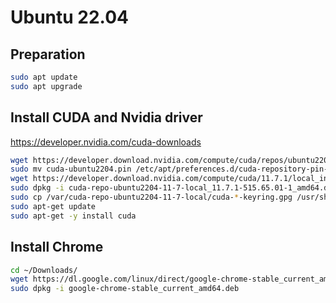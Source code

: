 # Ubuntu 22.04

## Preparation
```bash
sudo apt update
sudo apt upgrade
```

## Install CUDA and Nvidia driver
https://developer.nvidia.com/cuda-downloads 
```bash
wget https://developer.download.nvidia.com/compute/cuda/repos/ubuntu2204/x86_64/cuda-ubuntu2204.pin
sudo mv cuda-ubuntu2204.pin /etc/apt/preferences.d/cuda-repository-pin-600
wget https://developer.download.nvidia.com/compute/cuda/11.7.1/local_installers/cuda-repo-ubuntu2204-11-7-local_11.7.1-515.65.01-1_amd64.deb
sudo dpkg -i cuda-repo-ubuntu2204-11-7-local_11.7.1-515.65.01-1_amd64.deb
sudo cp /var/cuda-repo-ubuntu2204-11-7-local/cuda-*-keyring.gpg /usr/share/keyrings/
sudo apt-get update
sudo apt-get -y install cuda
```

## Install Chrome
```bash
cd ~/Downloads/
wget https://dl.google.com/linux/direct/google-chrome-stable_current_amd64.deb
sudo dpkg -i google-chrome-stable_current_amd64.deb
```
